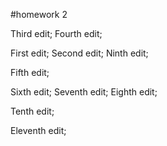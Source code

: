#homework 2

Third edit;
Fourth edit;

First edit;
Second edit;
Ninth edit;

Fifth edit;

Sixth edit;
Seventh edit;
Eighth edit;

Tenth edit;

Eleventh edit;